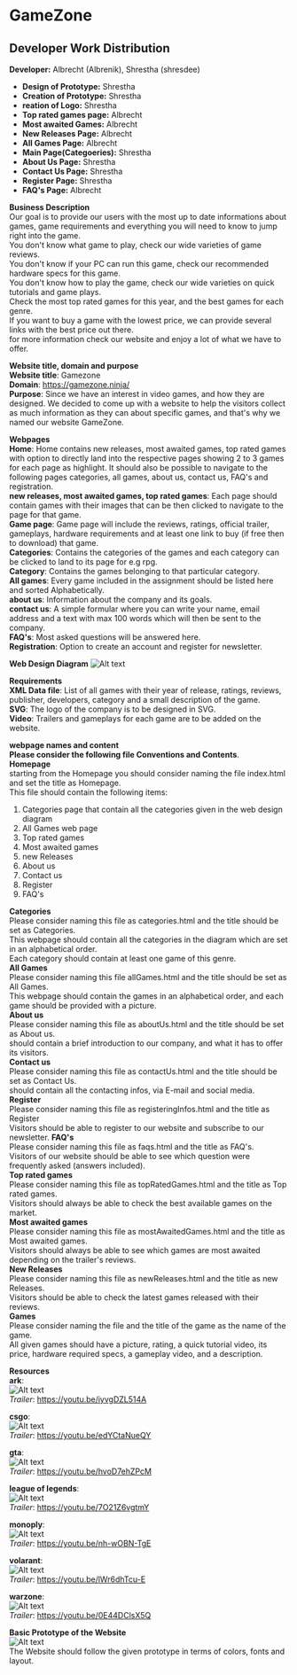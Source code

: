 # GameZone
## Developer Work Distribution
**Developer:** Albrecht (Albrenik), Shrestha (shresdee)

- **Design of Prototype:** Shrestha
- **Creation of Prototype:** Shrestha
- **reation of Logo:** Shrestha
- **Top rated games page:** Albrecht
- **Most awaited Games:** Albrecht
- **New Releases Page:** Albrecht
- **All Games Page:** Albrecht
- **Main Page(Categoeries):** Shrestha
- **About Us Page:** Shrestha
- **Contact Us Page:** Shrestha
- **Register Page:** Shrestha
- **FAQ's Page:** Albrecht

**Business Description**  
Our goal is to provide our users with the most up to date informations about games,
game requirements and everything you will need to know to jump right into
the game.  
You don't know what game to play, check our wide varieties of game reviews.  
You don't know if your PC can run this game, check our recommended hardware specs for this game.   
You don't know how to play the game, check our wide varieties on quick tutorials and game plays.  
Check the most top rated games for this year, and the best games for each genre.  
If you want to buy a game with the lowest price, we can provide several links with the best price out there.  
for more information check our website and enjoy a lot of what we have to offer.

**Website title, domain and purpose**  
**Website title**: Gamezone  
**Domain**: https://gamezone.ninja/  
**Purpose**: Since we have an interest in video games, and how they are designed. We decided to come up with a website to
help the visitors collect as much information as they can about specific games, and that's why we named our website GameZone.

**Webpages**  
**Home**: Home contains new releases, most awaited games, top rated games with option to directly land into
the respective pages showing 2 to 3 games for each page as highlight. It should also be possible to 
navigate to the following pages categories, all games, about us, contact us, FAQ's and registration.  
**new releases, most awaited games, top rated games**: Each page should contain games with their 
images that can be then clicked to navigate to the page for that game.  
**Game page**: Game page will include the reviews, ratings, official trailer, gameplays, 
hardware requirements and at least one link to buy (if free then to download) that game.  
**Categories**: Contains the categories of the games and each category can be clicked to land to its page
for e.g rpg.  
**Category**: Contains the games belonging to that particular category.  
**All games**: Every game included in the assignment should be listed here and sorted Alphabetically.  
**about us**: Information about the company and its goals.  
**contact us**: A simple formular where you can write your name, email address and a text with max 100 
words which will then be sent to the company.  
**FAQ's**: Most asked questions will be answered here.  
**Registration**: Option to create an account and register for newsletter.

**Web Design Diagram** 
![Alt text](./Diagram/WebDiagram.svg)

**Requirements**  
**XML Data file**: List of all games with their year of release, ratings, reviews, publisher, developers, 
category and a small description of the game.  
**SVG**: The logo of the company is to be designed in SVG.  
**Video**: Trailers and gameplays for each game are to be added on the website.  

**webpage names and content**  
**Please consider the following file Conventions and Contents**.  
**Homepage**  
starting from the Homepage you should consider naming the file index.html and set the title as Homepage.  
This file should contain the following items:  
1) Categories page that contain all the categories given in the web design diagram  
2) All Games web page  
3) Top rated games  
4) Most awaited games  
5) new Releases  
6) About us  
7) Contact us  
8) Register  
9) FAQ's    

**Categories**  
Please consider naming this file as categories.html and the title should be set as Categories.  
This webpage should contain all the categories in the diagram which are set in an alphabetical order.  
Each category should contain at least one game of this genre.  
**All Games**  
Please consider naming this file allGames.html and the title should be set as All Games.  
This webpage should contain the games in an alphabetical order, and each game should be provided with a picture.  
**About us**  
Please consider naming this file as aboutUs.html and the title should be set as About us.  
should contain a brief introduction to our company, and what it has to offer its visitors.  
**Contact us**  
Please consider naming this file as contactUs.html and the title should be set as Contact Us.  
should contain all the contacting infos, via E-mail and social media.  
**Register**  
Please consider naming this file as registeringInfos.html and the title as Register  
Visitors should be able to register to our website and subscribe to our newsletter.
**FAQ's**  
Please consider naming this file as faqs.html and the title as FAQ's.  
Visitors of our website should be able to see which question were frequently asked (answers included).  
**Top rated games**  
Please consider naming this file as topRatedGames.html and the title as Top rated games.  
Visitors should always be able to check the best available games on the market.  
**Most awaited games**  
Please consider naming this file as mostAwaitedGames.html and the title as Most awaited games.  
Visitors should always be able to see which games are most awaited depending on the trailer's reviews.  
**New Releases**  
Please consider naming this file as newReleases.html and the title as new Releases.  
Visitors should be able to check the latest games released with their reviews.  
**Games**  
Please consider naming the file and the title of the game as the name of the game.  
All given games should have a picture, rating, a quick tutorial video, its price, hardware required specs, 
a gameplay video, and a description.

**Resources**  
**ark**:   
![Alt text](./Resources/GamesPhotos/ark.jpeg)    
*Trailer*: https://youtu.be/iyvgDZL514A     

**csgo**:    
![Alt text](./Resources/GamesPhotos/csgo.png)    
*Trailer*: https://youtu.be/edYCtaNueQY  

**gta**:    
![Alt text](./Resources/GamesPhotos/gta.jpg)    
*Trailer*: https://youtu.be/hvoD7ehZPcM  

**league of legends**:    
![Alt text](./Resources/GamesPhotos/lol.jpg)    
*Trailer*: https://youtu.be/7O21Z6vgtmY  

**monoply**:    
![Alt text](./Resources/GamesPhotos/monoply.jpg)   
*Trailer*: https://youtu.be/nh-wOBN-TgE   

**volarant**:    
![Alt text](./Resources/GamesPhotos/volarant.jpg)    
*Trailer*: https://youtu.be/lWr6dhTcu-E  

**warzone**:    
![Alt text](./Resources/GamesPhotos/warzone.jpg)    
*Trailer*: https://youtu.be/0E44DClsX5Q  

**Basic Prototype of the Website**  
![Alt text](./Resources/Layout/layout.svg)   
The Website should follow the given prototype in terms of colors, fonts and layout.
